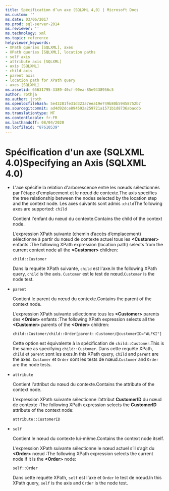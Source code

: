 ```yaml
---
title: Spécification d’un axe (SQLXML 4,0) | Microsoft Docs
ms.custom: ''
ms.date: 03/06/2017
ms.prod: sql-server-2014
ms.reviewer: ''
ms.technology: xml
ms.topic: reference
helpviewer_keywords:
- XPath queries [SQLXML], axes
- XPath queries [SQLXML], location paths
- self axis
- attribute axis [SQLXML]
- axis [SQLXML]
- child axis
- parent axis
- location path for XPath query
- axes [SQLXML]
ms.assetid: 65631795-3389-40cf-90ea-85e9438956c5
author: rothja
ms.author: jroth
ms.openlocfilehash: 5e43281fe31d323a7eea19e749b80b59458752b7
ms.sourcegitcommit: ad4d92dce894592a259721a1571b1d8736abacdb
ms.translationtype: MT
ms.contentlocale: fr-FR
ms.lasthandoff: 08/04/2020
ms.locfileid: "87610539"
---
```

# <a name="specifying-an-axis-sqlxml-40"></a><span data-ttu-id="8cace-102">Spécification d'un axe (SQLXML 4.0)</span><span class="sxs-lookup"><span data-stu-id="8cace-102">Specifying an Axis (SQLXML 4.0)</span></span>
    
-   <span data-ttu-id="8cace-103">L'axe spécifie la relation d'arborescence entre les nœuds sélectionnés par l'étape d'emplacement et le nœud de contexte.</span><span class="sxs-lookup"><span data-stu-id="8cace-103">The axis specifies the tree relationship between the nodes selected by the location step and the context node.</span></span> <span data-ttu-id="8cace-104">Les axes suivants sont admis :`child`</span><span class="sxs-lookup"><span data-stu-id="8cace-104">The following axes are supported:  `child`</span></span>  
  
     <span data-ttu-id="8cace-105">Contient l'enfant du nœud du contexte.</span><span class="sxs-lookup"><span data-stu-id="8cace-105">Contains the child of the context node.</span></span>  
  
     <span data-ttu-id="8cace-106">L’expression XPath suivante (chemin d’accès d’emplacement) sélectionne à partir du nœud de contexte actuel tous les **\<Customer>** enfants :</span><span class="sxs-lookup"><span data-stu-id="8cace-106">The following XPath expression (location path) selects from the current context node all the **\<Customer>** children:</span></span>  
  
    ```  
    child::Customer  
    ```  
  
     <span data-ttu-id="8cace-107">Dans la requête XPath suivante, `child` est l'axe.</span><span class="sxs-lookup"><span data-stu-id="8cace-107">In the following XPath query, `child` is the axis.</span></span> <span data-ttu-id="8cace-108">`Customer` est le test de nœud.</span><span class="sxs-lookup"><span data-stu-id="8cace-108">`Customer` is the node test.</span></span>  
  
-   `parent`  
  
     <span data-ttu-id="8cace-109">Contient le parent du nœud du contexte.</span><span class="sxs-lookup"><span data-stu-id="8cace-109">Contains the parent of the context node.</span></span>  
  
     <span data-ttu-id="8cace-110">L’expression XPath suivante sélectionne tous les **\<Customer>** parents des **\<Order>** enfants :</span><span class="sxs-lookup"><span data-stu-id="8cace-110">The following XPath expression selects all the **\<Customer>** parents of the **\<Order>** children:</span></span>  
  
    ```  
    child::Customer/child::Order[parent::Customer/@customerID="ALFKI"]  
    ```  
  
     <span data-ttu-id="8cace-111">Cette option est équivalente à la spécification de `child::Customer`.</span><span class="sxs-lookup"><span data-stu-id="8cace-111">This is the same as specifying `child::Customer`.</span></span> <span data-ttu-id="8cace-112">Dans cette requête XPath, `child` et `parent` sont les axes.</span><span class="sxs-lookup"><span data-stu-id="8cace-112">In this XPath query, `child` and `parent` are the axes.</span></span> <span data-ttu-id="8cace-113">`Customer` et `Order` sont les tests de nœud.</span><span class="sxs-lookup"><span data-stu-id="8cace-113">`Customer` and `Order` are the node tests.</span></span>  
  
-   `attribute`  
  
     <span data-ttu-id="8cace-114">Contient l'attribut du nœud du contexte.</span><span class="sxs-lookup"><span data-stu-id="8cace-114">Contains the attribute of the context node.</span></span>  
  
     <span data-ttu-id="8cace-115">L’expression XPath suivante sélectionne l’attribut **CustomerID** du nœud de contexte :</span><span class="sxs-lookup"><span data-stu-id="8cace-115">The following XPath expression selects the **CustomerID** attribute of the context node:</span></span>  
  
    ```  
    attribute::CustomerID  
    ```  
  
-   `self`  
  
     <span data-ttu-id="8cace-116">Contient le nœud du contexte lui-même.</span><span class="sxs-lookup"><span data-stu-id="8cace-116">Contains the context node itself.</span></span>  
  
     <span data-ttu-id="8cace-117">L’expression XPath suivante sélectionne le nœud actuel s’il s’agit du **\<Order>** nœud :</span><span class="sxs-lookup"><span data-stu-id="8cace-117">The following XPath expression selects the current node if it is the **\<Order>** node:</span></span>  
  
    ```  
    self::Order  
    ```  
  
     <span data-ttu-id="8cace-118">Dans cette requête XPath, `self` est l'axe et `Order` le test de nœud.</span><span class="sxs-lookup"><span data-stu-id="8cace-118">In this XPath query, `self` is the axis and `Order` is the node test.</span></span>  
  
  
